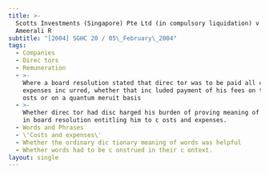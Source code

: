 ```yaml
---
title: >-
  Scotts Investments (Singapore) Pte Ltd (in compulsory liquidation) v Jumabhoy
  Ameerali R
subtitle: "[2004] SGHC 20 / 05\_February\_2004"
tags:
  - Companies
  - Direc tors
  - Remuneration
  - >-
    Where a board resolution stated that direc tor was to be paid all c osts and
    expenses inc urred, whether that inc luded payment of his fees on time c
    osts or on a quantum meruit basis
  - >-
    Whether direc tor had disc harged his burden of proving meaning of the words
    in board resolution entitling him to c osts and expenses.
  - Words and Phrases
  - \'Costs and expenses\'
  - Whether the ordinary dic tionary meaning of words was helpful
  - Whether words had to be c onstrued in their c ontext.
layout: single
---
```


